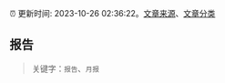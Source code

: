 :alarm_clock: 更新时间: 2023-10-26 02:36:22。[文章来源](/README.md)、[文章分类](/TAGS.md)

## 报告


> 关键字：`报告`、`月报`



